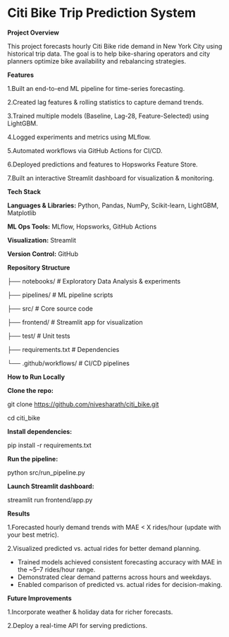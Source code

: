 # Citi Bike Trip Prediction System

**Project Overview**

This project forecasts hourly Citi Bike ride demand in New York City using historical trip data. The goal is to help bike-sharing operators and city planners optimize bike availability and rebalancing strategies.


**Features**

1.Built an end-to-end ML pipeline for time-series forecasting.

2.Created lag features & rolling statistics to capture demand trends.

3.Trained multiple models (Baseline, Lag-28, Feature-Selected) using LightGBM.

4.Logged experiments and metrics using MLflow.

5.Automated workflows via GitHub Actions for CI/CD.

6.Deployed predictions and features to Hopsworks Feature Store.

7.Built an interactive Streamlit dashboard for visualization & monitoring.


**Tech Stack**

**Languages & Libraries:** Python, Pandas, NumPy, Scikit-learn, LightGBM, Matplotlib

**ML Ops Tools:** MLflow, Hopsworks, GitHub Actions

**Visualization:** Streamlit

**Version Control:** GitHub


**Repository Structure**

├── notebooks/           # Exploratory Data Analysis & experiments

├── pipelines/           # ML pipeline scripts

├── src/                 # Core source code

├── frontend/            # Streamlit app for visualization

├── test/                # Unit tests

├── requirements.txt     # Dependencies

└── .github/workflows/   # CI/CD pipelines


**How to Run Locally**

**Clone the repo:**

git clone https://github.com/nivesharath/citi_bike.git

cd citi_bike

**Install dependencies:**

pip install -r requirements.txt

**Run the pipeline:**

python src/run_pipeline.py

**Launch Streamlit dashboard:**

streamlit run frontend/app.py

**Results**

1.Forecasted hourly demand trends with MAE < X rides/hour (update with your best metric).

2.Visualized predicted vs. actual rides for better demand planning.

- Trained models achieved consistent forecasting accuracy with MAE in the ~5–7 rides/hour range.  
- Demonstrated clear demand patterns across hours and weekdays.  
- Enabled comparison of predicted vs. actual rides for decision-making.  


**Future Improvements**

1.Incorporate weather & holiday data for richer forecasts.

2.Deploy a real-time API for serving predictions.
